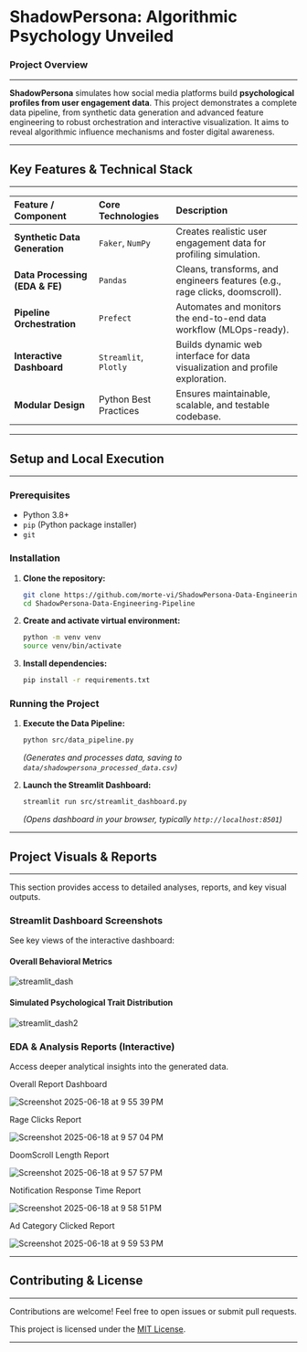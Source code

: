 # ShadowPersona: Algorithmic Psychology Unveiled

### Project Overview

-----

**ShadowPersona** simulates how social media platforms build **psychological profiles from user engagement data**. This project demonstrates a complete data pipeline, from synthetic data generation and advanced feature engineering to robust orchestration and interactive visualization. It aims to reveal algorithmic influence mechanisms and foster digital awareness.

-----

## Key Features & Technical Stack

-----

| Feature / Component         | Core Technologies   | Description                                                                 |
| :-------------------------- | :------------------ | :-------------------------------------------------------------------------- |
| **Synthetic Data Generation** | `Faker`, `NumPy`    | Creates realistic user engagement data for profiling simulation.            |
| **Data Processing (EDA & FE)** | `Pandas`            | Cleans, transforms, and engineers features (e.g., rage clicks, doomscroll). |
| **Pipeline Orchestration** | `Prefect`           | Automates and monitors the end-to-end data workflow (MLOps-ready).          |
| **Interactive Dashboard** | `Streamlit`, `Plotly` | Builds dynamic web interface for data visualization and profile exploration.|
| **Modular Design** | Python Best Practices | Ensures maintainable, scalable, and testable codebase.                      |

-----

## Setup and Local Execution

-----

### Prerequisites

  * Python 3.8+
  * `pip` (Python package installer)
  * `git`

### Installation

1.  **Clone the repository:**

    ```bash
    git clone https://github.com/morte-vi/ShadowPersona-Data-Engineering-Pipeline.git
    cd ShadowPersona-Data-Engineering-Pipeline
    ```

    

2.  **Create and activate virtual environment:**

    ```bash
    python -m venv venv
    source venv/bin/activate
    ```

3.  **Install dependencies:**

    ```bash
    pip install -r requirements.txt
    ```

### Running the Project

1.  **Execute the Data Pipeline:**

    ```bash
    python src/data_pipeline.py
    ```

    *(Generates and processes data, saving to `data/shadowpersona_processed_data.csv`)*

2.  **Launch the Streamlit Dashboard:**

    ```bash
    streamlit run src/streamlit_dashboard.py
    ```

    *(Opens dashboard in your browser, typically `http://localhost:8501`)*

-----

## Project Visuals & Reports

-----

This section provides access to detailed analyses, reports, and key visual outputs.

### Streamlit Dashboard Screenshots

See key views of the interactive dashboard:

#### Overall Behavioral Metrics
![streamlit_dash](https://github.com/user-attachments/assets/1f935621-3325-46d2-9b07-c3ac813d98cd)



#### Simulated Psychological Trait Distribution

![streamlit_dash2](https://github.com/user-attachments/assets/24cb9f70-fc9e-4e80-8677-3524b491ff2e)


### EDA & Analysis Reports (Interactive)

Access deeper analytical insights into the generated data.

Overall Report Dashboard 

![Screenshot 2025-06-18 at 9 55 39 PM](https://github.com/user-attachments/assets/b8096c7a-3209-4e0a-abf9-8fe92be13720)

Rage Clicks Report 

![Screenshot 2025-06-18 at 9 57 04 PM](https://github.com/user-attachments/assets/325ca7ec-2f9f-4885-baa5-21791892b702)

DoomScroll Length Report

![Screenshot 2025-06-18 at 9 57 57 PM](https://github.com/user-attachments/assets/576ff42a-5ef4-405f-9f87-6ec2fc2d2c0e)

Notification Response Time Report

![Screenshot 2025-06-18 at 9 58 51 PM](https://github.com/user-attachments/assets/f3e849a9-d82e-4d0c-95db-e44c614e316e)

Ad Category Clicked Report 

![Screenshot 2025-06-18 at 9 59 53 PM](https://github.com/user-attachments/assets/ebe1f696-7160-43ff-b09d-02668afc5440)

-----

##  Contributing & License

-----

Contributions are welcome\! Feel free to open issues or submit pull requests.

This project is licensed under the [MIT License](https://www.google.com/search?q=LICENSE).


-----
